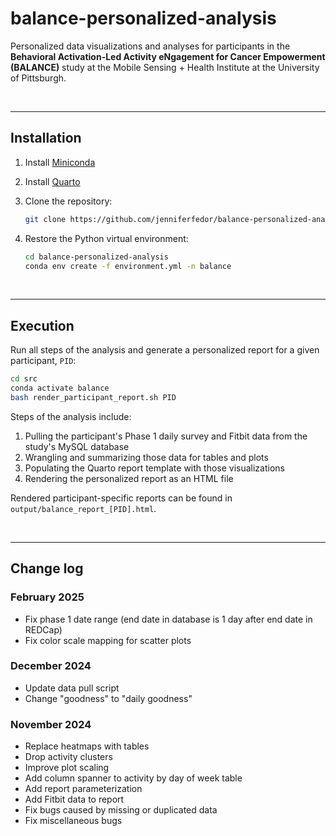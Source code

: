 # balance-personalized-analysis

Personalized data visualizations and analyses for participants in the **Behavioral Activation-Led Activity eNgagement for Cancer Empowerment (BALANCE)** study at the Mobile Sensing + Health Institute at the University of Pittsburgh.  

<br>

---

## Installation

1. Install [Miniconda](https://docs.anaconda.com/free/miniconda/miniconda-install/)

2. Install [Quarto](https://quarto.org/docs/get-started/) 

3. Clone the repository:

    ```bash
    git clone https://github.com/jenniferfedor/balance-personalized-analysis
    ```

4. Restore the Python virtual environment:

    ```bash
    cd balance-personalized-analysis
    conda env create -f environment.yml -n balance
    ```

<br>

---

## Execution 

Run all steps of the analysis and generate a personalized report for a given participant, `PID`:

```bash
cd src
conda activate balance
bash render_participant_report.sh PID
```

Steps of the analysis include:

1. Pulling the participant's Phase 1 daily survey and Fitbit data from the study's MySQL database  
2. Wrangling and summarizing those data for tables and plots  
3. Populating the Quarto report template with those visualizations
4. Rendering the personalized report as an HTML file 

Rendered participant-specific reports can be found in `output/balance_report_[PID].html`.    

<br>

---

## Change log 

### February 2025
- Fix phase 1 date range (end date in database is 1 day after end date in REDCap)
- Fix color scale mapping for scatter plots  

### December 2024  
- Update data pull script  
- Change "goodness" to "daily goodness"  

### November 2024 
- Replace heatmaps with tables  
- Drop activity clusters  
- Improve plot scaling  
- Add column spanner to activity by day of week table  
- Add report parameterization
- Add Fitbit data to report  
- Fix bugs caused by missing or duplicated data  
- Fix miscellaneous bugs  